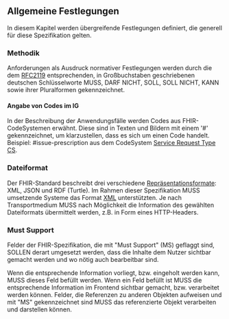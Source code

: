 ## Allgemeine Festlegungen

In diesem Kapitel werden übergreifende Festlegungen definiert, die generell für diese Spezifikation gelten.

### Methodik

Anforderungen als Ausdruck normativer Festlegungen werden durch die dem [RFC2119](https://tools.ietf.org/html/rfc2119) entsprechenden, in Großbuchstaben geschriebenen deutschen Schlüsselworte MUSS, DARF NICHT, SOLL, SOLL NICHT, KANN sowie ihrer Pluralformen gekennzeichnet.

#### Angabe von Codes im IG

In der Beschreibung der Anwendungsfälle werden Codes aus FHIR-CodeSystemen erwähnt. Diese sind in Texten und Bildern mit einem '#' gekennzeichnet, um klarzustellen, dass es sich um einen Code handelt. Beispiel: #issue-prescription aus dem CodeSystem [Service Request Type CS](./CodeSystem-service-request-type-cs.html).


### Dateiformat

Der FHIR-Standard beschreibt drei verschiedene [Repräsentationsformate](http://hl7.org/fhir/formats.html#wire): XML, JSON und RDF (Turtle).
Im Rahmen dieser Spezifikation MUSS umsetzende Systeme das Format [XML](http://hl7.org/fhir/xml.html) unterstützten.
Je nach Transportmedium MUSS nach Möglichkeit die Information des gewählten Dateiformats übermittelt werden, z.B. in Form eines HTTP-Headers.

### Must Support

Felder der FHIR-Spezifikation, die mit "Must Support" (MS) geflaggt sind, SOLLEN derart umgesetzt werden, dass die Inhalte dem Nutzer sichtbar gemacht werden und wo nötig auch bearbeitbar sind.

Wenn die entsprechende Information vorliegt, bzw. eingeholt werden kann, MUSS dieses Feld befüllt werden.
Wenn ein Feld befüllt ist MUSS die entsprechende Information im Frontend sichtbar gemacht, bzw. verarbeitet werden können.
Felder, die Referenzen zu anderen Objekten aufweisen und mit "MS" gekennzeichnet sind MUSS das referenzierte Objekt verarbeiten und darstellen können.
